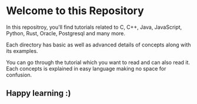 # Welcome to this Repository

In this repositroy, you'll find tutorials related to C, C++, Java, JavaScript, Python, Rust, Oracle, Postgresql and many more.

Each directory has basic as well as advanced details of concepts along with its examples.

You can go through the tutorial which you want to read and can also read it. Each concepts is explained in easy language making no space for confusion.

## Happy learning :)
